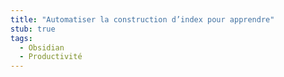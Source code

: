 ```yaml
---
title: "Automatiser la construction d’index pour apprendre"
stub: true 
tags:
  - Obsidian
  - Productivité
---
```


